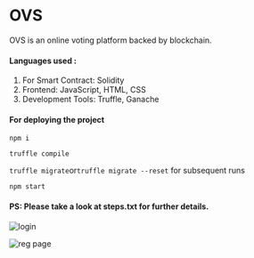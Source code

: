 

# OVS

OVS is an online voting platform backed by blockchain.


#### Languages used :
1. For Smart Contract: Solidity
2. Frontend: JavaScript, HTML, CSS
3. Development Tools: Truffle, Ganache


#### For deploying the project



`npm i`

`truffle compile`

`truffle migrate`or`truffle migrate --reset` for subsequent runs

`npm start`

#### PS: Please take a look at steps.txt for further details.





![login](https://github.com/LDebnath/OVS/assets/86467896/c7dfa643-b6b5-43f9-bc26-afec7d9bdd4f)

![reg page](https://github.com/LDebnath/OVS/assets/86467896/7c3eea57-113b-4496-a885-52d9c594264f)



